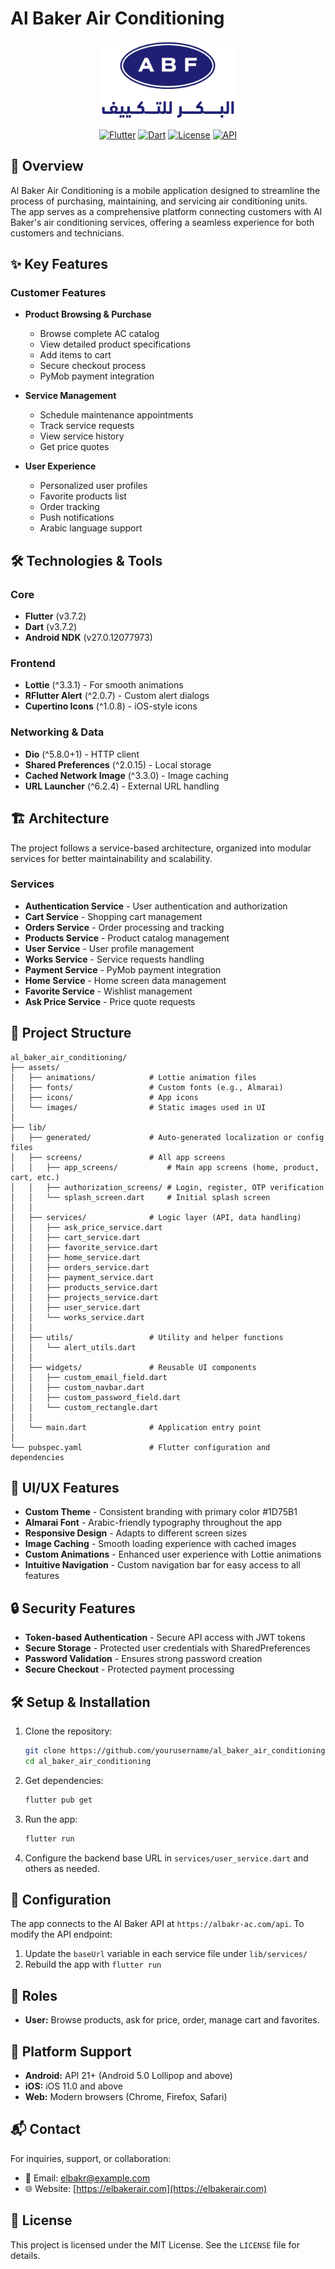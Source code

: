 # Al Baker Air Conditioning

<div align="center">

![App Logo](assets/icons/app_icon.png)

[![Flutter](https://img.shields.io/badge/Flutter-3.7.2-02569B?style=for-the-badge&logo=flutter&logoColor=white)](https://flutter.dev/)
[![Dart](https://img.shields.io/badge/Dart-3.7.2-0175C2?style=for-the-badge&logo=dart&logoColor=white)](https://dart.dev/)
[![License](https://img.shields.io/badge/License-MIT-green?style=for-the-badge)](LICENSE)
[![API](https://img.shields.io/badge/API-REST-orange?style=for-the-badge)](https://albakr-ac.com/api)

</div>

## 📱 Overview

Al Baker Air Conditioning is a mobile application designed to streamline the process of purchasing, maintaining, and servicing air conditioning units. The app serves as a comprehensive platform connecting customers with Al Baker's air conditioning services, offering a seamless experience for both customers and technicians.

## ✨ Key Features

### Customer Features
- **Product Browsing & Purchase**
  - Browse complete AC catalog
  - View detailed product specifications
  - Add items to cart
  - Secure checkout process
  - PyMob payment integration

- **Service Management**
  - Schedule maintenance appointments
  - Track service requests
  - View service history
  - Get price quotes

- **User Experience**
  - Personalized user profiles
  - Favorite products list
  - Order tracking
  - Push notifications
  - Arabic language support

## 🛠️ Technologies & Tools

### Core
- **Flutter** (v3.7.2)
- **Dart** (v3.7.2)
- **Android NDK** (v27.0.12077973)

### Frontend
- **Lottie** (^3.3.1) - For smooth animations
- **RFlutter Alert** (^2.0.7) - Custom alert dialogs
- **Cupertino Icons** (^1.0.8) - iOS-style icons

### Networking & Data
- **Dio** (^5.8.0+1) - HTTP client
- **Shared Preferences** (^2.0.15) - Local storage
- **Cached Network Image** (^3.3.0) - Image caching
- **URL Launcher** (^6.2.4) - External URL handling

## 🏗️ Architecture

The project follows a service-based architecture, organized into modular services for better maintainability and scalability.

### Services
- **Authentication Service** - User authentication and authorization
- **Cart Service** - Shopping cart management
- **Orders Service** - Order processing and tracking
- **Products Service** - Product catalog management
- **User Service** - User profile management
- **Works Service** - Service requests handling
- **Payment Service** - PyMob payment integration
- **Home Service** - Home screen data management
- **Favorite Service** - Wishlist management
- **Ask Price Service** - Price quote requests

## 📂 Project Structure

```
al_baker_air_conditioning/
├── assets/
│   ├── animations/            # Lottie animation files
│   ├── fonts/                 # Custom fonts (e.g., Almarai)
│   ├── icons/                 # App icons
│   └── images/                # Static images used in UI
│
├── lib/
│   ├── generated/             # Auto-generated localization or config files
│   ├── screens/               # All app screens
│   │   ├── app_screens/           # Main app screens (home, product, cart, etc.)
│   │   ├── authorization_screens/ # Login, register, OTP verification
│   │   └── splash_screen.dart     # Initial splash screen
│   │
│   ├── services/              # Logic layer (API, data handling)
│   │   ├── ask_price_service.dart
│   │   ├── cart_service.dart
│   │   ├── favorite_service.dart
│   │   ├── home_service.dart
│   │   ├── orders_service.dart
│   │   ├── payment_service.dart
│   │   ├── products_service.dart
│   │   ├── projects_service.dart
│   │   ├── user_service.dart
│   │   └── works_service.dart
│   │
│   ├── utils/                 # Utility and helper functions
│   │   └── alert_utils.dart
│   │
│   ├── widgets/               # Reusable UI components
│   │   ├── custom_email_field.dart
│   │   ├── custom_navbar.dart
│   │   ├── custom_password_field.dart
│   │   └── custom_rectangle.dart
│   │
│   └── main.dart              # Application entry point
│
└── pubspec.yaml               # Flutter configuration and dependencies
```

## 🎨 UI/UX Features

- **Custom Theme** - Consistent branding with primary color #1D75B1
- **Almarai Font** - Arabic-friendly typography throughout the app
- **Responsive Design** - Adapts to different screen sizes
- **Image Caching** - Smooth loading experience with cached images
- **Custom Animations** - Enhanced user experience with Lottie animations
- **Intuitive Navigation** - Custom navigation bar for easy access to all features

## 🔒 Security Features

- **Token-based Authentication** - Secure API access with JWT tokens
- **Secure Storage** - Protected user credentials with SharedPreferences
- **Password Validation** - Ensures strong password creation
- **Secure Checkout** - Protected payment processing

## 🛠️ Setup & Installation

1. Clone the repository:
   ```bash
   git clone https://github.com/yourusername/al_baker_air_conditioning.git
   cd al_baker_air_conditioning
   ```

2. Get dependencies:
   ```bash
   flutter pub get
   ```

3. Run the app:
   ```bash
   flutter run
   ```

4. Configure the backend base URL in `services/user_service.dart` and others as needed.

## 🔧 Configuration

The app connects to the Al Baker API at `https://albakr-ac.com/api`. To modify the API endpoint:

1. Update the `baseUrl` variable in each service file under `lib/services/`
2. Rebuild the app with `flutter run`

## 👥 Roles

- **User:** Browse products, ask for price, order, manage cart and favorites.

## 📱 Platform Support

- **Android:** API 21+ (Android 5.0 Lollipop and above)
- **iOS:** iOS 11.0 and above
- **Web:** Modern browsers (Chrome, Firefox, Safari)

## 📬 Contact

For inquiries, support, or collaboration:

- 📧 Email: [elbakr@example.com](mailto:elbakr@example.com)
- 🌐 Website: [https://elbakerair.com](https://elbakerair.com)

## 📄 License

This project is licensed under the MIT License. See the `LICENSE` file for details.